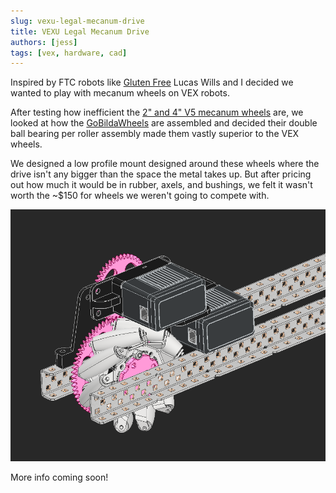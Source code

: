 ```yaml
---
slug: vexu-legal-mecanum-drive
title: VEXU Legal Mecanum Drive
authors: [jess]
tags: [vex, hardware, cad]
---
```


Inspired by FTC robots like [Gluten Free](https://youtu.be/i2g_b54MEFI?si=JLfJJJGFaLfl93a1) Lucas Wills and I decided we wanted to play with mecanum wheels on VEX robots.  

After testing how inefficient the [2" and 4" V5 mecanum wheels](https://www.vexrobotics.com/wheels.html) are, we looked at how the [GoBildaWheels](https://www.gobilda.com/96mm-mecanum-wheel-set-70a-durometer-bearing-supported-rollers/) are assembled and decided their double ball bearing per roller assembly made them vastly superior to the VEX wheels. 

We designed a low profile mount designed around these wheels where the drive isn't any bigger than the space the metal takes up.  But after pricing out how much it would be in rubber, axels, and bushings, we felt it wasn't worth the ~$150 for wheels we weren't going to compete with.

![](banner.png)

<!--truncate-->

More info coming soon!